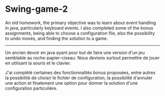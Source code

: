 Swing-game-2
============

An old homework, the primary objective was to learn about event handling in java, particularly keyboard events. I also completed some of the bonus
assignments, being able to choose a configuration file, also the possibility
to undo moves, and finding the solution to a game.

***
Un ancien devoir en java ayant pour but de faire une version d'un jeu
semblable au roche-papier-ciseau. Nous devions surtout permettre de jouer
en utilisant la souris et le clavier.

J'ai complété certaines des fonctionnalités bonus proposées, entre autres la
possibilité de choisir le fichier de configuration, la possibilité d'annuler
une action et finalement une option pour donner la solution d'une
configuration particulière.
